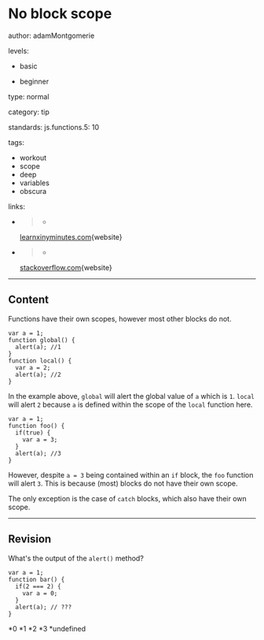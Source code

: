 # No block scope
author: adamMontgomerie

levels:

  - basic

  - beginner

type: normal

category: tip

standards:
  js.functions.5: 10

tags:
  - workout
  - scope
  - deep
  - variables
  - obscura

links:

  - >-
    [learnxinyminutes.com](http://learnxinyminutes.com/docs/javascript/){website}

  - >-
    [stackoverflow.com](http://stackoverflow.com/questions/500431/what-is-the-scope-of-variables-in-javascript){website}

---
## Content

Functions have their own scopes, however most other blocks do not.
```
var a = 1;
function global() {
  alert(a); //1
}
function local() {
  var a = 2;
  alert(a); //2
}
```
In the example above, `global` will alert the global value of `a` which is `1`. `local` will alert `2` because `a` is defined within the scope of the `local` function here.
```
var a = 1;
function foo() {
  if(true) {
    var a = 3;
  }
  alert(a); //3
}
```
However, despite `a = 3` being contained within an `if` block, the `foo` function will alert `3`. This is because (most) blocks do not have their own scope.

The only exception is the case of `catch` blocks, which also have their own scope.

---
## Revision

What's the output of the `alert()` method?
```
var a = 1;
function bar() {
  if(2 === 2) {
    var a = 0;
  }
  alert(a); // ???
}
```
*0
*1
*2
*3
*undefined
